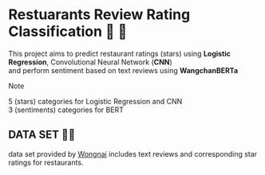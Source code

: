 # Restuarants Review Rating Classification 🥘 🍱
This project aims to predict restaurant ratings (stars) using **Logistic Regression**, Convolutional Neural Network (**CNN**) <br>
and perform sentiment based on text reviews using **WangchanBERTa**


> [!NOTE]
> 5 (stars) categories for Logistic Regression and CNN <br>
> 3 (sentiments) categories for BERT

## DATA SET 🍛🍜
data set provided by [Wongnai](https://www.wongnai.com/) includes text reviews and corresponding star ratings for restaurants.
